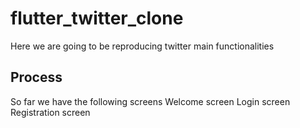 # flutter_twitter_clone

Here we are going to be reproducing twitter main functionalities

## Process
So far we have the following screens
Welcome screen
Login screen
Registration screen
